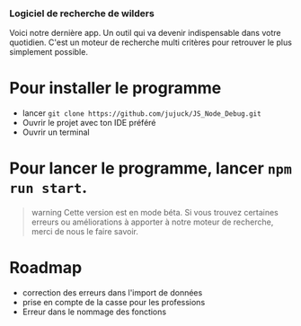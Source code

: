 ### Logiciel de recherche de wilders

Voici notre dernière app. Un outil qui va devenir indispensable dans votre quotidien. C'est un moteur de recherche
multi critères pour retrouver le plus simplement possible.

# Pour installer le programme

- lancer `git clone https://github.com/jujuck/JS_Node_Debug.git`
- Ouvrir le projet avec ton IDE préféré
- Ouvrir un terminal

# Pour lancer le programme, lancer `npm run start`.

> warning
> Cette version est en mode béta.
> Si vous trouvez certaines erreurs ou améliorations à apporter à notre moteur de recherche, merci de nous le faire savoir.

# Roadmap

- correction des erreurs dans l'import de données
- prise en compte de la casse pour les professions
- Erreur dans le nommage des fonctions
